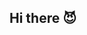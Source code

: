 ## Hi there 😈

<!--
**bess92/bess92** is a ✨ _special_ ✨ repository because its `README.md` (this file) appears on your GitHub profile.

Here are some ideas to get you started:

- 🌱 I’m currently new to learning Data Science!!
- 💬 Ask me about: Burning man
- 📫 How to reach me: pigeon post
- 😄 Pronouns: she/her
- ⚡ Fun fact: Tore my ligament while dancing limbo in Thailand
-->
